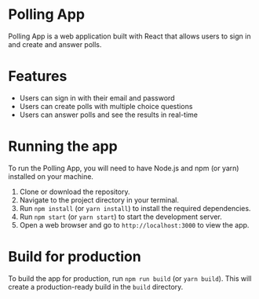 # Polling App

Polling App is a web application built with React that allows users to sign in and create and answer polls.

# Features
- Users can sign in with their email and password
- Users can create polls with multiple choice questions
- Users can answer polls and see the results in real-time
# Running the app
To run the Polling App, you will need to have Node.js and npm (or yarn) installed on your machine.

1. Clone or download the repository.
2. Navigate to the project directory in your terminal.
3. Run `npm install` (or `yarn install`) to install the required dependencies.
4. Run `npm start` (or `yarn start`) to start the development server.
5. Open a web browser and go to `http://localhost:3000` to view the app.
# Build for production
 To build the app for production, run `npm run build` (or `yarn build`). This will create a production-ready build in the `build` directory.
